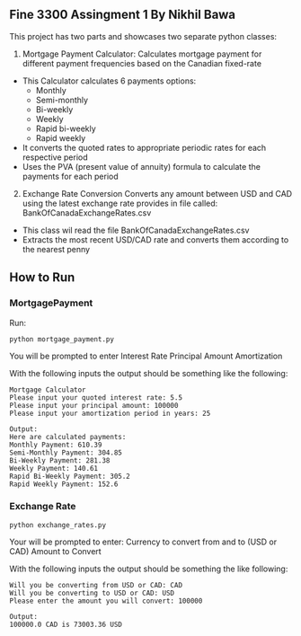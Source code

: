 ## Fine 3300 Assingment 1 By Nikhil Bawa 

This project has two parts and showcases two separate python classes:
  1. Mortgage Payment Calculator: Calculates mortgage payment for different payment frequencies based on the Canadian fixed-rate
  - This Calculator calculates 6 payments options:
      - Monthly
      - Semi-monthly
      - Bi-weekly
      - Weekly
      - Rapid bi-weekly
      - Rapid weekly
  - It converts the quoted rates to appropriate periodic rates for each respective period
  - Uses the PVA (present value of annuity) formula to calculate the payments for each period

  2. Exchange Rate Conversion Converts any amount between USD and CAD using the latest exchange rate provides in file called: BankOfCanadaExchangeRates.csv
  - This class wil read the file BankOfCanadaExchangeRates.csv
  - Extracts the most recent USD/CAD rate and converts them according to the nearest penny

## How to Run
### MortgagePayment
Run:
``` 
python mortgage_payment.py
```
You will be prompted to enter 
Interest Rate
Principal Amount 
Amortization

With the following inputs the output should be something like the following:
```
Mortgage Calculator
Please input your quoted interest rate: 5.5
Please input your principal amount: 100000
Please input your amortization period in years: 25

Output:
Here are calculated payments:
Monthly Payment: 610.39
Semi-Monthly Payment: 304.85
Bi-Weekly Payment: 281.38
Weekly Payment: 140.61
Rapid Bi-Weekly Payment: 305.2
Rapid Weekly Payment: 152.6
```

### Exchange Rate
```
python exchange_rates.py
```
Your will be prompted to enter:
Currency to convert from and to (USD or CAD)
Amount to Convert

With the following inputs the output should be something the like following:
```
Will you be converting from USD or CAD: CAD
Will you be converting to USD or CAD: USD
Please enter the amount you will convert: 100000

Output:
100000.0 CAD is 73003.36 USD
```
